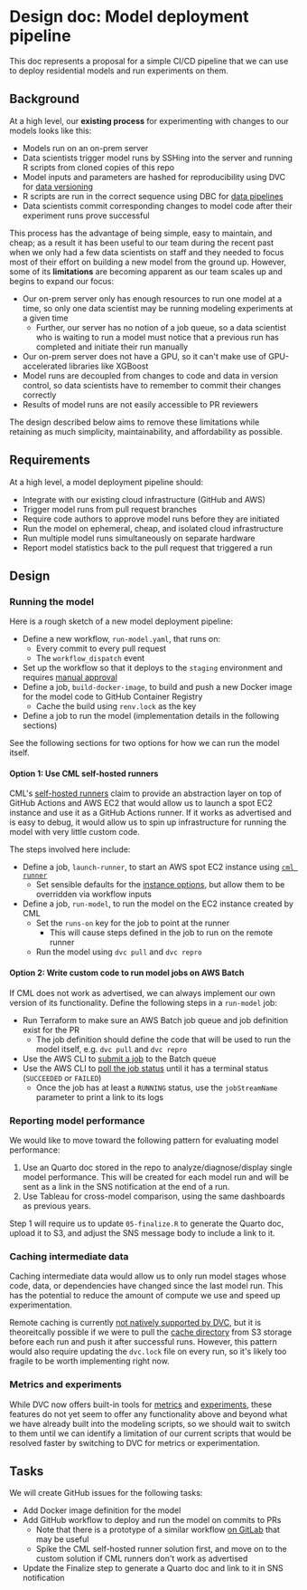 # Design doc: Model deployment pipeline

This doc represents a proposal for a simple CI/CD pipeline that we can use to deploy residential models and run experiments on them.

## Background

At a high level, our **existing process** for experimenting with changes to our models looks like this:

* Models run on an on-prem server
* Data scientists trigger model runs by SSHing into the server and running R scripts from cloned copies of this repo
* Model inputs and parameters are hashed for reproducibility using DVC for [data versioning](https://dvc.org/doc/start/data-management/data-versioning)
* R scripts are run in the correct sequence using DBC for [data pipelines](https://dvc.org/doc/start/data-management/data-pipelines)
* Data scientists commit corresponding changes to model code after their experiment runs prove successful  

This process has the advantage of being simple, easy to maintain, and cheap; as a result it has been useful to our team during the recent past when we only had a few data scientists on staff and they needed to focus most of their effort on building a new model from the ground up. However, some of its **limitations** are becoming apparent as our team scales up and begins to expand our focus:

* Our on-prem server only has enough resources to run one model at a time, so only one data scientist may be running modeling experiments at a given time
  * Further, our server has no notion of a job queue, so a data scientist who is waiting to run a model must notice that a previous run has completed and initiate their run manually 
* Our on-prem server does not have a GPU, so it can't make use of GPU-accelerated libraries like XGBoost
* Model runs are decoupled from changes to code and data in version control, so data scientists have to remember to commit their changes correctly
* Results of model runs are not easily accessible to PR reviewers

The design described below aims to remove these limitations while retaining as much simplicity, maintainability, and affordability as possible.

## Requirements

At a high level, a model deployment pipeline should:

* Integrate with our existing cloud infrastructure (GitHub and AWS)
* Trigger model runs from pull request branches
* Require code authors to approve model runs before they are initiated
* Run the model on ephemeral, cheap, and isolated cloud infrastructure
* Run multiple model runs simultaneously on separate hardware
* Report model statistics back to the pull request that triggered a run

## Design

### Running the model

Here is a rough sketch of a new model deployment pipeline:

* Define a new workflow, `run-model.yaml`, that runs on:
  * Every commit to every pull request
  * The `workflow_dispatch` event
* Set up the workflow so that it deploys to the `staging` environment and requires [manual approval](https://docs.github.com/en/actions/using-workflows/triggering-a-workflow#using-environments-to-manually-trigger-workflow-jobs)
* Define a job, `build-docker-image`, to build and push a new Docker image for the model code to GitHub Container Registry
  * Cache the build using `renv.lock` as the key
* Define a job to run the model (implementation details in the following sections)
 
See the following sections for two options for how we can run the model itself.

#### Option 1: Use CML self-hosted runners

CML's [self-hosted runners](https://cml.dev/doc/self-hosted-runners#allocating-cloud-compute-resources-with-cml) claim to provide an abstraction layer on top of GitHub Actions and AWS EC2 that would allow us to launch a spot EC2 instance and use it as a GitHub Actions runner. If it works as advertised and is easy to debug, it would allow us to spin up infrastructure for running the model with very little custom code.

The steps involved here include:

* Define a job, `launch-runner`, to start an AWS spot EC2 instance using [`cml runner`](https://cml.dev/doc/self-hosted-runners#allocating-cloud-compute-resources-with-cml)
  * Set sensible defaults for the [instance options](https://cml.dev/doc/ref/runner#options), but allow them to be overridden via workflow inputs
* Define a job, `run-model`, to run the model on the EC2 instance created by CML
  * Set the `runs-on` key for the job to point at the runner
    * This will cause steps defined in the job to run on the remote runner
  * Run the model using `dvc pull` and `dvc repro`

#### Option 2: Write custom code to run model jobs on AWS Batch

If CML does not work as advertised, we can always implement our own version of its functionality. Define the following steps in a `run-model` job:

* Run Terraform to make sure an AWS Batch job queue and job definition exist for the PR
   * The job definition should define the code that will be used to run the model itself, e.g. `dvc pull` and `dvc repro`
* Use the AWS CLI to [submit a job](https://docs.aws.amazon.com/cli/latest/reference/batch/submit-job.html) to the Batch queue
* Use the AWS CLI to [poll the job status](https://awscli.amazonaws.com/v2/documentation/api/latest/reference/batch/describe-jobs.html) until it has a terminal status (`SUCCEEDED` or `FAILED`)
  * Once the job has at least a `RUNNING` status, use the `jobStreamName` parameter to print a link to its logs
 
### Reporting model performance

We would like to move toward the following pattern for evaluating model performance:

1. Use an Quarto doc stored in the repo to analyze/diagnose/display single model performance. This will be created for each model run and will be sent as a link in the SNS notification at the end of a run.
2. Use Tableau for cross-model comparison, using the same dashboards as previous years.

Step 1 will require us to update `05-finalize.R` to generate the Quarto doc, upload it to S3, and adjust the SNS message body to include a link to it.

### Caching intermediate data

Caching intermediate data would allow us to only run model stages whose code, data, or dependencies have changed since the last model run. This has the potential to reduce the amount of compute we use and speed up experimentation.

Remote caching is currently [not natively supported by DVC](https://github.com/iterative/dvc/issues/5665#issuecomment-811087810), but it is theoreitcally possible if we were to pull the [cache directory](https://dvc.org/doc/user-guide/project-structure/internal-files#structure-of-the-cache-directory) from S3 storage before each run and push it after successful runs. However, this pattern would also require updating the `dvc.lock` file on every run, so it's likely too fragile to be worth implementing right now.

### Metrics and experiments

While DVC now offers built-in tools for [metrics](https://dvc.org/doc/start/data-management/metrics-parameters-plots) and [experiments](https://dvc.org/doc/start/experiments), these features do not yet seem to offer any functionality above and beyond what we have already built into the modeling scripts, so we should wait to switch to them until we can identify a limitation of our current scripts that would be resolved faster by switching to DVC for metrics or experimentation.  

## Tasks

We will create GitHub issues for the following tasks:

* Add Docker image definition for the model
* Add GitHub workflow to deploy and run the model on commits to PRs
   * Note that there is a prototype of a similar workflow [on GitLab](https://gitlab.com/ccao-data-science---modeling/models/ccao_res_avm/-/blob/master/.gitlab-ci.yml?ref_type=heads) that may be useful
   * Spike the CML self-hosted runner solution first, and move on to the custom solution if CML runners don't work as advertised
* Update the Finalize step to generate a Quarto doc and link to it in SNS notification
